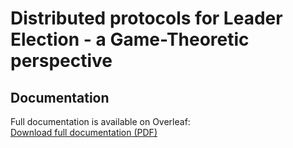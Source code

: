 # Distributed protocols for Leader Election - a Game-Theoretic perspective

## Documentation
Full documentation is available on Overleaf:  
[Download full documentation (PDF)](https://drive.google.com/file/d/1NzVkCaWppTPSbBdxcqlfQlLQ7EMZTjQq/view?usp=drive_link)
